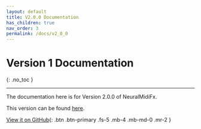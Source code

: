 ```yaml
---
layout: default
title: V2.0.0 Documentation
has_children: true
nav_order: 3
permalink: /docs/v2_0_0
---
```


# Version 1 Documentation
{: .no_toc }

---

The documentation here is for Version 2.0.0 of NeuralMidiFx.

This version can be found [here](https://github.com/behzadhaki/NeuralMidiFXPlugin/releases/tag/V2.0.0).

[View it on GitHub][repo]{: .btn .btn-primary .fs-5 .mb-4 .mb-md-0 .mr-2 }

[repo]: https://github.com/behzadhaki/NeuralMidiFXPlugin/releases/tag/V2.0.0
